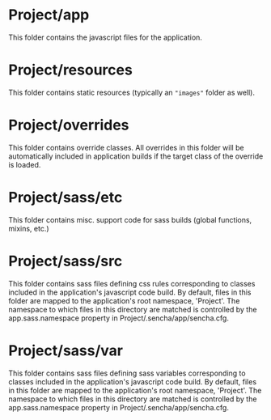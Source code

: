 # Project/app

This folder contains the javascript files for the application.

# Project/resources

This folder contains static resources (typically an `"images"` folder as well).

# Project/overrides

This folder contains override classes. All overrides in this folder will be 
automatically included in application builds if the target class of the override
is loaded.

# Project/sass/etc

This folder contains misc. support code for sass builds (global functions, 
mixins, etc.)

# Project/sass/src

This folder contains sass files defining css rules corresponding to classes
included in the application's javascript code build.  By default, files in this 
folder are mapped to the application's root namespace, 'Project'. The
namespace to which files in this directory are matched is controlled by the
app.sass.namespace property in Project/.sencha/app/sencha.cfg. 

# Project/sass/var

This folder contains sass files defining sass variables corresponding to classes
included in the application's javascript code build.  By default, files in this 
folder are mapped to the application's root namespace, 'Project'. The
namespace to which files in this directory are matched is controlled by the
app.sass.namespace property in Project/.sencha/app/sencha.cfg. 
